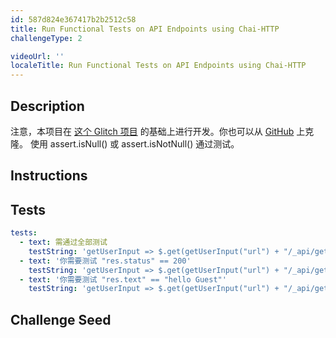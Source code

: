 ```yaml
---
id: 587d824e367417b2b2512c58
title: Run Functional Tests on API Endpoints using Chai-HTTP
challengeType: 2

videoUrl: ''
localeTitle: Run Functional Tests on API Endpoints using Chai-HTTP
---
```


## Description
<section id='description'>
注意，本项目在 <a href='https://glitch.com/#!/import/github/freeCodeCamp/boilerplate-infosec/'>这个 Glitch 项目</a> 的基础上进行开发。你也可以从 <a href='https://github.com/freeCodeCamp/boilerplate-infosec/'>GitHub</a> 上克隆。
使用 assert.isNull() 或 assert.isNotNull() 通过测试。
</section>

## Instructions
<section id='instructions'>

</section>

## Tests
<section id='tests'>

```yml
tests:
  - text: 需通过全部测试
    testString: 'getUserInput => $.get(getUserInput("url") + "/_api/get-tests?type=functional&n=0").then(data => { assert.equal(data.state,"passed"); }, xhr => { throw new Error(xhr.responseText); })'
  - text: '你需要测试 "res.status" == 200'
    testString: 'getUserInput => $.get(getUserInput("url") + "/_api/get-tests?type=functional&n=0").then(data => { assert.equal(data.assertions[0].method, "equal"); assert.equal(data.assertions[0].args[0], "res.status"); assert.equal(data.assertions[0].args[1], "200");}, xhr => { throw new Error(xhr.responseText); })'
  - text: '你需要测试 "res.text" == "hello Guest"'
    testString: 'getUserInput => $.get(getUserInput("url") + "/_api/get-tests?type=functional&n=0").then(data => { assert.equal(data.assertions[1].method, "equal"); assert.equal(data.assertions[1].args[0], "res.text"); assert.equal(data.assertions[1].args[1], "\"hello Guest\"");}, xhr => { throw new Error(xhr.responseText); })'

```

</section>

## Challenge Seed
<section id='challengeSeed'>















</section>

              